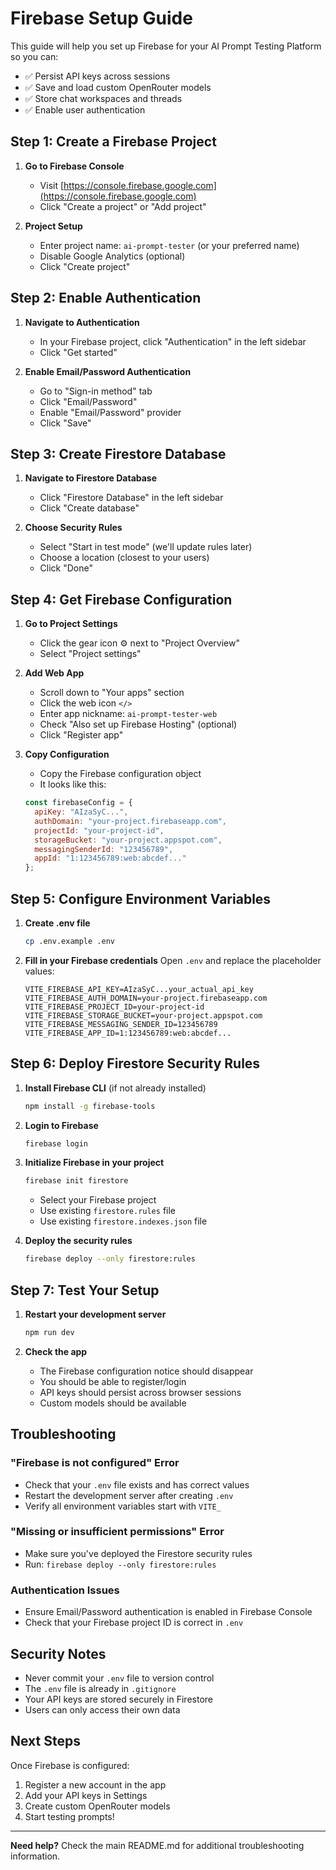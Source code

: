 # Firebase Setup Guide

This guide will help you set up Firebase for your AI Prompt Testing Platform so you can:
- ✅ Persist API keys across sessions
- ✅ Save and load custom OpenRouter models
- ✅ Store chat workspaces and threads
- ✅ Enable user authentication

## Step 1: Create a Firebase Project

1. **Go to Firebase Console**
   - Visit [https://console.firebase.google.com](https://console.firebase.google.com)
   - Click "Create a project" or "Add project"

2. **Project Setup**
   - Enter project name: `ai-prompt-tester` (or your preferred name)
   - Disable Google Analytics (optional)
   - Click "Create project"

## Step 2: Enable Authentication

1. **Navigate to Authentication**
   - In your Firebase project, click "Authentication" in the left sidebar
   - Click "Get started"

2. **Enable Email/Password Authentication**
   - Go to "Sign-in method" tab
   - Click "Email/Password"
   - Enable "Email/Password" provider
   - Click "Save"

## Step 3: Create Firestore Database

1. **Navigate to Firestore Database**
   - Click "Firestore Database" in the left sidebar
   - Click "Create database"

2. **Choose Security Rules**
   - Select "Start in test mode" (we'll update rules later)
   - Choose a location (closest to your users)
   - Click "Done"

## Step 4: Get Firebase Configuration

1. **Go to Project Settings**
   - Click the gear icon ⚙️ next to "Project Overview"
   - Select "Project settings"

2. **Add Web App**
   - Scroll down to "Your apps" section
   - Click the web icon `</>`
   - Enter app nickname: `ai-prompt-tester-web`
   - Check "Also set up Firebase Hosting" (optional)
   - Click "Register app"

3. **Copy Configuration**
   - Copy the Firebase configuration object
   - It looks like this:
   ```javascript
   const firebaseConfig = {
     apiKey: "AIzaSyC...",
     authDomain: "your-project.firebaseapp.com",
     projectId: "your-project-id",
     storageBucket: "your-project.appspot.com",
     messagingSenderId: "123456789",
     appId: "1:123456789:web:abcdef..."
   };
   ```

## Step 5: Configure Environment Variables

1. **Create .env file**
   ```bash
   cp .env.example .env
   ```

2. **Fill in your Firebase credentials**
   Open `.env` and replace the placeholder values:
   ```env
   VITE_FIREBASE_API_KEY=AIzaSyC...your_actual_api_key
   VITE_FIREBASE_AUTH_DOMAIN=your-project.firebaseapp.com
   VITE_FIREBASE_PROJECT_ID=your-project-id
   VITE_FIREBASE_STORAGE_BUCKET=your-project.appspot.com
   VITE_FIREBASE_MESSAGING_SENDER_ID=123456789
   VITE_FIREBASE_APP_ID=1:123456789:web:abcdef...
   ```

## Step 6: Deploy Firestore Security Rules

1. **Install Firebase CLI** (if not already installed)
   ```bash
   npm install -g firebase-tools
   ```

2. **Login to Firebase**
   ```bash
   firebase login
   ```

3. **Initialize Firebase in your project**
   ```bash
   firebase init firestore
   ```
   - Select your Firebase project
   - Use existing `firestore.rules` file
   - Use existing `firestore.indexes.json` file

4. **Deploy the security rules**
   ```bash
   firebase deploy --only firestore:rules
   ```

## Step 7: Test Your Setup

1. **Restart your development server**
   ```bash
   npm run dev
   ```

2. **Check the app**
   - The Firebase configuration notice should disappear
   - You should be able to register/login
   - API keys should persist across browser sessions
   - Custom models should be available

## Troubleshooting

### "Firebase is not configured" Error
- Check that your `.env` file exists and has correct values
- Restart the development server after creating `.env`
- Verify all environment variables start with `VITE_`

### "Missing or insufficient permissions" Error
- Make sure you've deployed the Firestore security rules
- Run: `firebase deploy --only firestore:rules`

### Authentication Issues
- Ensure Email/Password authentication is enabled in Firebase Console
- Check that your Firebase project ID is correct in `.env`

## Security Notes

- Never commit your `.env` file to version control
- The `.env` file is already in `.gitignore`
- Your API keys are stored securely in Firestore
- Users can only access their own data

## Next Steps

Once Firebase is configured:
1. Register a new account in the app
2. Add your API keys in Settings
3. Create custom OpenRouter models
4. Start testing prompts!

---

**Need help?** Check the main README.md for additional troubleshooting information.

